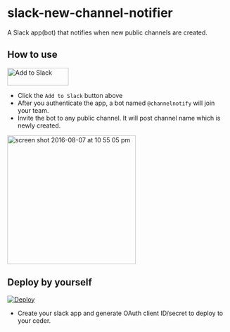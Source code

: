 # slack-new-channel-notifier
A Slack app(bot) that notifies when new public channels are created.

## How to use
<a href="https://slack.com/oauth/authorize?scope=bot&client_id=18462741380.66724465703"><img alt="Add to Slack" height="40" width="139" src="https://platform.slack-edge.com/img/add_to_slack.png" srcset="https://platform.slack-edge.com/img/add_to_slack.png 1x, https://platform.slack-edge.com/img/add_to_slack@2x.png 2x" /></a>

- Click the `Add to Slack` button above
- After you authenticate the app, a bot named `@channelnotify` will join your team.
- Invite the bot to any public channel. It will post channel name which is newly created.

<img width="292" alt="screen shot 2016-08-07 at 10 55 05 pm" src="https://cloud.githubusercontent.com/assets/264370/17484756/6a34a85c-5dc6-11e6-8939-ff973c23c2d3.png">

## Deploy by yourself
[![Deploy](https://www.herokucdn.com/deploy/button.svg)](https://heroku.com/deploy)

- Create your slack app and generate OAuth client ID/secret to deploy to your ceder.
